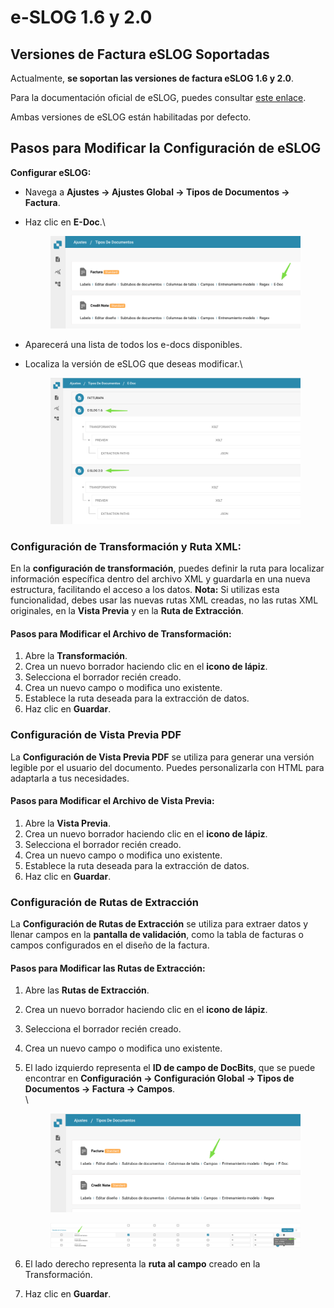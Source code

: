 # e-SLOG 1.6 y 2.0

## Versiones de Factura eSLOG Soportadas

Actualmente, **se soportan las versiones de factura eSLOG 1.6 y 2.0**.

Para la documentación oficial de eSLOG, puedes consultar [este enlace](https://epos.si/en/eslog).

Ambas versiones de eSLOG están habilitadas por defecto.

## Pasos para Modificar la Configuración de eSLOG

**Configurar eSLOG:**

* Navega a **Ajustes → Ajustes Global → Tipos de Documentos → Factura**.
*   Haz clic en **E-Doc**.\


    <figure><img src="../../../../../.gitbook/assets/image (1).png" alt=""><figcaption></figcaption></figure>
* Aparecerá una lista de todos los e-docs disponibles.
*   Localiza la versión de eSLOG que deseas modificar.\


    <figure><img src="../../../../../.gitbook/assets/image.png" alt=""><figcaption></figcaption></figure>

### **Configuración de Transformación y Ruta XML:**

En la **configuración de transformación**, puedes definir la ruta para localizar información específica dentro del archivo XML y guardarla en una nueva estructura, facilitando el acceso a los datos. **Nota:** Si utilizas esta funcionalidad, debes usar las nuevas rutas XML creadas, no las rutas XML originales, en la **Vista Previa** y en la **Ruta de Extracción**.

#### **Pasos para Modificar el Archivo de Transformación:**

1. Abre la **Transformación**.
2. Crea un nuevo borrador haciendo clic en el **icono de lápiz**.
3. Selecciona el borrador recién creado.
4. Crea un nuevo campo o modifica uno existente.
5. Establece la ruta deseada para la extracción de datos.
6. Haz clic en **Guardar**.

### Configuración de Vista Previa PDF

La **Configuración de Vista Previa PDF** se utiliza para generar una versión legible por el usuario del documento. Puedes personalizarla con HTML para adaptarla a tus necesidades.

#### **Pasos para Modificar el Archivo de Vista Previa:**

1. Abre la **Vista Previa**.
2. Crea un nuevo borrador haciendo clic en el **icono de lápiz**.
3. Selecciona el borrador recién creado.
4. Crea un nuevo campo o modifica uno existente.
5. Establece la ruta deseada para la extracción de datos.
6. Haz clic en **Guardar**.

### Configuración de Rutas de Extracción

La **Configuración de Rutas de Extracción** se utiliza para extraer datos y llenar campos en la **pantalla de validación**, como la tabla de facturas o campos configurados en el diseño de la factura.

#### **Pasos para Modificar las Rutas de Extracción**:

1. Abre las **Rutas de Extracción**.
2. Crea un nuevo borrador haciendo clic en el **icono de lápiz**.
3. Selecciona el borrador recién creado.
4. Crea un nuevo campo o modifica uno existente.
5.  El lado izquierdo representa el **ID de campo de DocBits**, que se puede encontrar en **Configuración → Configuración Global → Tipos de Documentos → Factura → Campos**.\
    \


    <figure><img src="../../../../../.gitbook/assets/image (2).png" alt=""><figcaption></figcaption></figure>

    <figure><img src="../../../../../.gitbook/assets/image (3).png" alt=""><figcaption></figcaption></figure>
6. El lado derecho representa la **ruta al campo** creado en la Transformación.
7. Haz clic en **Guardar**.
